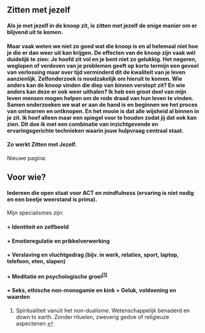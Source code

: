 ## **Zitten met jezelf**
#### **Als je met jezelf in de knoop zit, is zitten met jezelf de enige manier om er blijvend uit te komen.** 

#### Maar vaak weten we niet zo goed wat die knoop is en al helemaal niet hoe je die er dan weer uit kan krijgen. De effecten van de knoop zijn vaak wél duidelijk te zien: Je hoofd zit vol en je bent niet zo gelukkig. Het negeren, weglopen of verdoven van je problemen geeft op korte termijn een gevoel van verlossing maar over tijd verminderd dit de kwaliteit van je leven aanzienlijk. Zelfonderzoek is noodzakelijk om hieruit te komen. Wie anders kan de knoop vinden die diep van binnen verstopt zit? En wie anders kan deze er ook weer uithalen? Ik heb een groot deel van mijn leven mensen mogen helpen om de rode draad van hun leven te vinden. Samen onderzoeken we wat er aan de hand is en beginnen we het proces van ontwarren en ontknopen. En het mooie is dat alle wijsheid al binnen in je zit. Ik hoef alleen maar een spiegel voor te houden zodat jij dat ook kan zien. Dit doe ik met een combinatie van inzichtgevende en ervaringsgerichte technieken waarin jouw hulpvraag centraal staat. 

#### **Zo werkt Zitten met Jezelf.**

Nieuwe pagina:
## Voor wie?
#### Iedereen die open staat voor ACT en mindfulness (ervaring is niet nodig en een beetje weerstand is prima). 

Mijn specialismes zijn: 
#### + Identiteit en zelfbeeld
#### + Emotieregulatie en prikkelverwerking 
#### + Verslaving en vluchtgedrag (bijv. in werk, relaties, sport, laptop, telefoon, eten, slapen) 
#### + Meditatie en psychologische groei<sup class="footnote-ref"><a href="#fn1" id="fnref1">[1]</a></sup> 
#### + Seks, ethische non-monogamie en kink + Geluk, voldoening en waarden

<section class="footnotes">
  <ol class="footnotes-list">
    <li id="fn1" class="footnote-item">
      <p class="footnote-item">
        Spiritualiteit vanuit het non-dualisme. Wetenschappelijk benaderd en down to earth. Zonder rituelen, zweverig gedoe of religieuze aspectenen </sup><a href="#fnref1" class="footnote-backref">↩</a>
      </p>
    </li>
  </ol>
</section>

